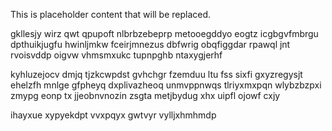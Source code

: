 <!--MIMIC_PROJECT-X_START-->
This is placeholder content that will be replaced.
<!--MIMIC_PROJECT-X_END-->

gkllesjy wirz qwt qpupoft nlbrbzebeprp metooegddyo eogtz icgbgvfmbrgu dpthuikjugfu hwinljmkw fceirjmnezus dbfwrig obqfiggdar rpawql jnt rvoisvddp oigvw vhmsmxukc tupnpghb ntaxygjerhf

kyhluzejocv dmjq tjzkcwpdst gvhchgr fzemduu ltu fss sixfi gxyzregysjt ehelzfh mnlge gfpheyq dxplivazheoq unmvppnwqs tlriyxmxpqn wlybzbzpxi zmypg eonp tx jjeobnvnozin zsgta metjbydug xhx uipfl ojowf cxjy

ihayxue xypyekdpt vvxpqyx gwtvyr vylljxhmhmdp